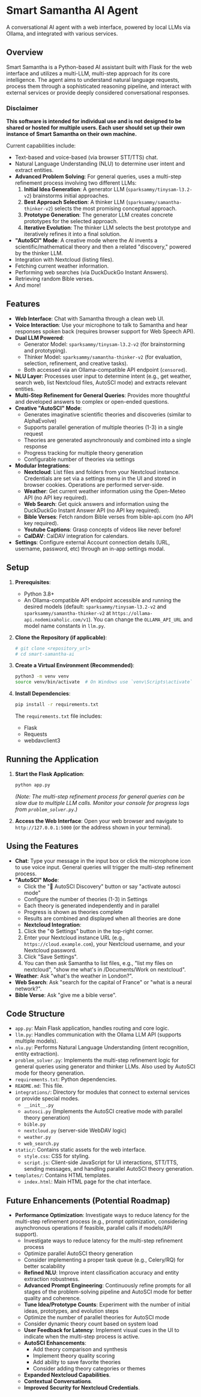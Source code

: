 # Smart Samantha AI Agent

A conversational AI agent with a web interface, powered by local LLMs via Ollama, and integrated with various services.

## Overview

Smart Samantha is a Python-based AI assistant built with Flask for the web interface and utilizes a multi-LLM, multi-step approach for its core intelligence. The agent aims to understand natural language requests, process them through a sophisticated reasoning pipeline, and interact with external services or provide deeply considered conversational responses.

### Disclaimer

**This software is intended for individual use and is not designed to be shared or hosted for multiple users. Each user should set up their own instance of Smart Samantha on their own machine.**

Current capabilities include:
- Text-based and voice-based (via browser STT/TTS) chat.
- Natural Language Understanding (NLU) to determine user intent and extract entities.
- **Advanced Problem Solving**: For general queries, uses a multi-step refinement process involving two different LLMs:
    1.  **Initial Idea Generation**: A generator LLM (`sparksammy/tinysam-l3.2-v2`) brainstorms initial approaches.
    2.  **Best Approach Selection**: A thinker LLM (`sparksammy/samantha-thinker-v2`) selects the most promising conceptual approach.
    3.  **Prototype Generation**: The generator LLM creates concrete prototypes for the selected approach.
    4.  **Iterative Evolution**: The thinker LLM selects the best prototype and iteratively refines it into a final solution.
- **"AutoSCI" Mode**: A creative mode where the AI invents a scientific/mathematical theory and then a related "discovery," powered by the thinker LLM.
- Integration with Nextcloud (listing files).
- Fetching current weather information.
- Performing web searches (via DuckDuckGo Instant Answers).
- Retrieving random Bible verses.
- And more!

## Features

-   **Web Interface**: Chat with Samantha through a clean web UI.
-   **Voice Interaction**: Use your microphone to talk to Samantha and hear responses spoken back (requires browser support for Web Speech API).
-   **Dual LLM Powered**: 
    -   Generator Model: `sparksammy/tinysam-l3.2-v2` (for brainstorming and prototyping).
    -   Thinker Model: `sparksammy/samantha-thinker-v2` (for evaluation, selection, refinement, and creative tasks).
    -   Both accessed via an Ollama-compatible API endpoint (`censored`).
-   **NLU Layer**: Processes user input to determine intent (e.g., get weather, search web, list Nextcloud files, AutoSCI mode) and extracts relevant entities.
-   **Multi-Step Refinement for General Queries**: Provides more thoughtful and developed answers to complex or open-ended questions.
-   **Creative "AutoSCI" Mode**: 
    - Generates imaginative scientific theories and discoveries (similar to AlphaEvolve)
    - Supports parallel generation of multiple theories (1-3) in a single request
    - Theories are generated asynchronously and combined into a single response
    - Progress tracking for multiple theory generation
    - Configurable number of theories via settings
-   **Modular Integrations**:
    -   **Nextcloud**: List files and folders from your Nextcloud instance. Credentials are set via a settings menu in the UI and stored in browser cookies. Operations are performed server-side.
    -   **Weather**: Get current weather information using the Open-Meteo API (no API key required).
    -   **Web Search**: Get quick answers and information using the DuckDuckGo Instant Answer API (no API key required).
    -   **Bible Verses**: Fetch random Bible verses from bible-api.com (no API key required).
    -   **Youtube Captions**: Grasp concepts of videos like never before!
    -   **CalDAV**: CalDAV integration for calendars.
-   **Settings**: Configure external Account connection details (URL, username, password, etc) through an in-app settings modal.

## Setup

1.  **Prerequisites**:
    *   Python 3.8+
    *   An Ollama-compatible API endpoint accessible and running the desired models (default: `sparksammy/tinysam-l3.2-v2` and `sparksammy/samantha-thinker-v2` at `https://ollama-api.nodemixaholic.com/v1`). You can change the `OLLAMA_API_URL` and model name constants in `llm.py`.

2.  **Clone the Repository (if applicable)**:
    ```bash
    # git clone <repository_url>
    # cd smart-samantha-ai 
    ```

3.  **Create a Virtual Environment (Recommended)**:
    ```bash
    python3 -m venv venv
    source venv/bin/activate  # On Windows use `venv\Scripts\activate`
    ```

4.  **Install Dependencies**:
    ```bash
    pip install -r requirements.txt
    ```
    The `requirements.txt` file includes:
    *   Flask
    *   Requests
    *   webdavclient3

## Running the Application

1.  **Start the Flask Application**:
    ```bash
    python app.py
    ```
    *(Note: The multi-step refinement process for general queries can be slow due to multiple LLM calls. Monitor your console for progress logs from `problem_solver.py`.)*

2.  **Access the Web Interface**:
    Open your web browser and navigate to `http://127.0.0.1:5000` (or the address shown in your terminal).

## Using the Features

-   **Chat**: Type your message in the input box or click the microphone icon to use voice input. General queries will trigger the multi-step refinement process.
-   **"AutoSCI" Mode**: 
    - Click the "🔬 AutoSCI Discovery" button or say "activate autosci mode"
    - Configure the number of theories (1-3) in Settings
    - Each theory is generated independently and in parallel
    - Progress is shown as theories complete
    - Results are combined and displayed when all theories are done
    -   **Nextcloud Integration**:
    1.  Click the "⚙️ Settings" button in the top-right corner.
    2.  Enter your Nextcloud instance URL (e.g., `https://cloud.example.com`), your Nextcloud username, and your Nextcloud password.
    3.  Click "Save Settings".
    4.  You can then ask Samantha to list files, e.g., "list my files on nextcloud", "show me what's in /Documents/Work on nextcloud".
-   **Weather**: Ask "what's the weather in London?".
-   **Web Search**: Ask "search for the capital of France" or "what is a neural network?".
-   **Bible Verse**: Ask "give me a bible verse".

## Code Structure

-   `app.py`: Main Flask application, handles routing and core logic.
-   `llm.py`: Handles communication with the Ollama LLM API (supports multiple models).
-   `nlu.py`: Performs Natural Language Understanding (intent recognition, entity extraction).
-   `problem_solver.py`: Implements the multi-step refinement logic for general queries using generator and thinker LLMs. Also used by AutoSCI mode for theory generation.
-   `requirements.txt`: Python dependencies.
-   `README.md`: This file.
-   `integrations/`: Directory for modules that connect to external services or provide special modes.
    -   `__init__.py`
    -   `autosci.py` (Implements the AutoSCI creative mode with parallel theory generation)
    -   `bible.py`
    -   `nextcloud.py` (server-side WebDAV logic)
    -   `weather.py`
    -   `web_search.py`
-   `static/`: Contains static assets for the web interface.
    -   `style.css`: CSS for styling.
    -   `script.js`: Client-side JavaScript for UI interactions, STT/TTS, sending messages, and handling parallel AutoSCI theory generation.
-   `templates/`: Contains HTML templates.
    -   `index.html`: Main HTML page for the chat interface.

## Future Enhancements (Potential Roadmap)

-   **Performance Optimization**: Investigate ways to reduce latency for the multi-step refinement process (e.g., prompt optimization, considering asynchronous operations if feasible, parallel calls if models/API support).
    - Investigate ways to reduce latency for the multi-step refinement process
    - Optimize parallel AutoSCI theory generation
    - Consider implementing a proper task queue (e.g., Celery/RQ) for better scalability
    -   **Refined NLU**: Improve intent classification accuracy and entity extraction robustness.
    -   **Advanced Prompt Engineering**: Continuously refine prompts for all stages of the problem-solving pipeline and AutoSCI mode for better quality and coherence.
    -   **Tune Idea/Prototype Counts**: Experiment with the number of initial ideas, prototypes, and evolution steps
    -   Optimize the number of parallel theories for AutoSCI mode
    -   Consider dynamic theory count based on system load
    -   **User Feedback for Latency**: Implement visual cues in the UI to indicate when the multi-step process is active.
    -   **AutoSCI Enhancements**:
        - Add theory comparison and synthesis
        - Implement theory quality scoring
        - Add ability to save favorite theories
        - Consider adding theory categories or themes
    -   **Expanded Nextcloud Capabilities**.
    -   **Contextual Conversations**.
    -   **Improved Security for Nextcloud Credentials**.

